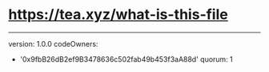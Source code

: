 # https://tea.xyz/what-is-this-file
---
version: 1.0.0
codeOwners:
  - '0x9fbB26dB2ef9B3478636c502fab49b453f3aA88d'
quorum: 1

